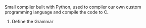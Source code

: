 Small compiler built with Python, used to compiler our own custom programming language and compile the code to C.

1) Define the Grammar 
